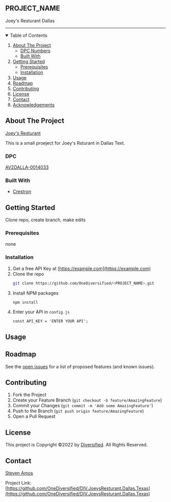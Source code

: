 ## PROJECT_NAME

Joey's Resturant Dallas

___

<!-- TABLE OF CONTENTS -->
<details open="open">
  <summary>Table of Contents</summary>
  <ol>
    <li>
      <a href="#about-the-project">About The Project</a>
      <ul>
        <li><a href="#DPC">DPC Numbers</a></li>
        <li><a href="#built-with">Built With</a></li>
      </ul>
    </li>
    <li>
      <a href="#getting-started">Getting Started</a>
      <ul>
        <li><a href="#prerequisites">Prerequisites</a></li>
        <li><a href="#installation">Installation</a></li>
      </ul>
    </li>
    <li><a href="#usage">Usage</a></li>
    <li><a href="#roadmap">Roadmap</a></li>
    <li><a href="#contributing">Contributing</a></li>
    <li><a href="#license">License</a></li>
    <li><a href="#contact">Contact</a></li>
    <li><a href="#acknowledgements">Acknowledgements</a></li>
  </ol>
</details>



<!-- ABOUT THE PROJECT -->
## About The Project

[Joey's Resturant](https://joeyrestaurants.com/)

This is a small proeject for Joey's Rsturant in Dallas Text. 

### DPC

[AV2DALLA-0014033](https://onediversified.sharepoint.com/sites/DPC_30777/Project/Forms/Descriptions.aspx)

### Built With


* [Crestron](https://crestron.com)

<!-- GETTING STARTED -->
## Getting Started

Clone repo, create branch, make edits

### Prerequisites

none

### Installation

1. Get a free API Key at [https://example.com](https://example.com)
2. Clone the repo
   ```sh
   git clone https://github.com/OneDiversified/<PROJECT_NAME>.git
   ```
3. Install NPM packages
   ```sh
   npm install
   ```
4. Enter your API in `config.js`
   ```JS
   const API_KEY = 'ENTER YOUR API';
   ```

<!-- USAGE EXAMPLES -->
## Usage



<!-- ROADMAP -->
## Roadmap

See the [open issues](https://github.com/OneDiversified/DIV.JoeysResturant.Dallas.Texas/issues) for a list of proposed features (and known issues).



<!-- CONTRIBUTING -->
## Contributing

1. Fork the Project
2. Create your Feature Branch (`git checkout -b feature/AmazingFeature`)
3. Commit your Changes (`git commit -m 'Add some AmazingFeature'`)
4. Push to the Branch (`git push origin feature/AmazingFeature`)
5. Open a Pull Request

<!-- LICENSE -->
## License

This project is Copyright &copy;2022 by [Diversified](https://onediversified.com). All Rights Reserved.

<!-- CONTACT -->
## Contact

[Steven Amos](https://teams.microsoft.com/l/chat/0/0?users=<samos@diversifiedus.com>)

Project Link: [https://github.com/OneDiversified/DIV.JoeysResturant.Dallas.Texas](https://github.com/OneDiversified/DIV.JoeysResturant.Dallas.Texas)